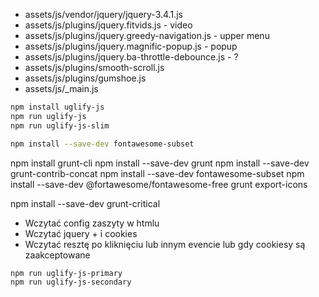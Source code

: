 * assets/js/vendor/jquery/jquery-3.4.1.js
* assets/js/plugins/jquery.fitvids.js - video
* assets/js/plugins/jquery.greedy-navigation.js - upper menu
* assets/js/plugins/jquery.magnific-popup.js - popup
* assets/js/plugins/jquery.ba-throttle-debounce.js - ?
* assets/js/plugins/smooth-scroll.js 
* assets/js/plugins/gumshoe.js 
* assets/js/_main.js 

```bash
npm install uglify-js
npm run uglify-js
npm run uglify-js-slim
```

```bash
npm install --save-dev fontawesome-subset 
```

npm install grunt-cli
npm install --save-dev grunt 
npm install --save-dev grunt-contrib-concat 
npm install --save-dev fontawesome-subset 
npm install --save-dev @fortawesome/fontawesome-free
grunt export-icons



npm install  --save-dev grunt-critical

* Wczytać config zaszyty w htmlu
* Wczytać jquery + i cookies 
* Wczytać resztę po kliknięciu lub innym evencie lub gdy cookiesy są zaakceptowane

```bash
npm run uglify-js-primary
npm run uglify-js-secondary
```